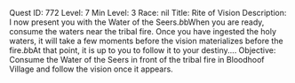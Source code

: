 Quest ID: 772
Level: 7
Min Level: 3
Race: nil
Title: Rite of Vision
Description: I now present you with the Water of the Seers.$b$bWhen you are ready, consume the waters near the tribal fire. Once you have ingested the holy waters, it will take a few moments before the vision materializes before the fire.$b$bAt that point, it is up to you to follow it to your destiny....
Objective: Consume the Water of the Seers in front of the tribal fire in Bloodhoof Village and follow the vision once it appears.
